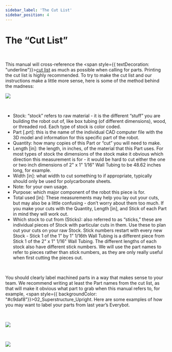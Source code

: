 ```yaml
---
sidebar_label: 'The Cut List'
sidebar_position: 4
---
```


# The &ldquo;Cut List&rdquo;

<p><br /> </p>

This manual will&nbsp;cross-reference the&nbsp;<span style={{ textDecoration: "underline"}}><a class="c20" href="https://www.google.com/url?q=https://docs.google.com/spreadsheets/d/13_pTHQV9YwcAtf3_clEg5P17Wjkwd5Gorz2NcEoRKRs/edit?usp%3Dsharing&amp;sa=D&amp;source=editors&amp;ust=1690645971843491&amp;usg=AOvVaw1xuOZ2X-4Eu1FCDomfE7Im">cut list</a></span>&nbsp;as much as possible when calling for parts. Printing the cut list is highly recommended. To try to make the cut list and our instructions make a little more sense, here is some of the method behind the madness:

<div style={{overflow: 'hidden', display: 'inline-block', margin: '0.00px 0.00px'}}><span style={{overflow: 'hidden', display: 'inline-block', margin: '0.00px 0.00px', border: '0.00px solid #000000', transform: 'rotate(0.00rad) translateZ(0px)',  width: '720.00px', height: '170.67px'}}><img src={require("/static/media/before-you-get-started/before/image_0.png").default} style={{ width: '720.00px', height: '170.67px', marginLeft: '0.00px', marginTop: '0.00px', transform: 'rotate(0.00rad) translateZ(0px)', maxWidth: "none"}}></img></span></div>

<p><br /> </p>

<ul><li><span style={{ fontWeight: "700"}}>Stock:</span>&nbsp;&ldquo;stock&rdquo; refers to raw material - it is the different &ldquo;stuff&rdquo; you are building the robot out of, like box tubing (of different dimensions), wood, or threaded rod. Each type of stock is color coded.</li><li><span style={{ fontWeight: "700"}}>Part [.prt]:</span>&nbsp;this is the name of the individual CAD computer file with the 3D model and information for this specific part of the robot.</li><li><span style={{ fontWeight: "700"}}>Quantity:</span>&nbsp;how many copies of this Part or &ldquo;cut&rdquo; you will need to make.</li><li><span style={{ fontWeight: "700"}}>Length [in]:</span>&nbsp;the length, in inches, of the material that this Part uses. For most types of stock the dimensions of the stock make it obvious which direction this measurement is for - it would be hard to cut either the one or two inch dimensions of 2&quot; x 1&quot; 1/16&quot; Wall Tubing to be 48.62 inches long, for example.</li><li><span style={{ fontWeight: "700"}}>Width [in]: </span>what width to cut something to if appropriate, typically should only be used for polycarbonate sheets.</li><li><span style={{ fontWeight: "700"}}>Note: </span>for your own usage.</li><li><span style={{ fontWeight: "700"}}>Purpose:</span>&nbsp;which major component of the robot this piece is for. </li><li><span style={{ fontWeight: "700"}}>Total used [in]:</span>&nbsp;These measurements may help you lay out your cuts, but may also be a little confusing - don&rsquo;t worry about them too much. If you make your cuts with the Quantity, Length [in], and Stick of each Part in mind they will work out.</li><li><span style={{ fontWeight: "700"}}>Which stock to cut from (Sticks):</span>&nbsp;also referred to as &ldquo;sticks,&rdquo; these are individual pieces of Stock with particular cuts in them. Use these to plan out your cuts on your raw Stock. Stick numbers restart with every new Stock - Stick 1 of the 1&rdquo; by 1&rdquo; 1/16th Wall Tubing is a different piece from Stick 1 of the 2&quot; x 1&quot; 1/16&quot; Wall Tubing. The different lengths of each stock also have different stick numbers. We will use the part names to refer to pieces rather than stick numbers, as they are only really useful when first cutting the pieces out.</li></ul>

<div style={{pageBreakAfter: 'always'}}></div>

<p><br /> </p>

You should clearly label machined parts in a way that makes sense to your team. We recommend writing at least the Part names from the cut list, as that will make it obvious what part to grab when this manual refers to, for example, <span style={{ backgroundColor: "#c9daf8"}}>02_Superstructure_Upright</span>. Here are some examples of how you may want to label your parts from last year&rsquo;s Everybot.

<p><br /> </p>

<div style={{ textAlign: 'center'}}><div style={{overflow: 'hidden', display: 'inline-block', margin: '0.00px 0.00px'}}><span style={{overflow: 'hidden', display: 'inline-block', margin: '0.00px 0.00px', border: '0.00px solid #000000', transform: 'rotate(0.00rad) translateZ(0px)',  width: '623.50px', height: '115.17px'}}><img src={require("/static/media/before-you-get-started/before/image_1.jpg").default} style={{ width: '623.50px', height: '115.17px', marginLeft: '0.00px', marginTop: '0.00px', transform: 'rotate(0.00rad) translateZ(0px)', maxWidth: "none"}}></img></span></div></div>

<p><br /> </p>

<div style={{ textAlign: 'center'}}><div style={{overflow: 'hidden', display: 'inline-block', margin: '0.00px 0.00px'}}><span style={{overflow: 'hidden', display: 'inline-block', margin: '0.00px 0.00px', border: '0.00px solid #000000', transform: 'rotate(0.00rad) translateZ(0px)',  width: '326.00px', height: '111.00px'}}><img src={require("/static/media/before-you-get-started/before/image_2.jpg").default} style={{ width: '720.00px', height: '327.14px', marginLeft: '-206.00px', marginTop: '-89.91px', transform: 'rotate(-0.79rad) translateZ(0px)', maxWidth: "none"}}></img></span></div></div>

<p><br /> </p>

<div style={{pageBreakAfter: 'always'}}></div>